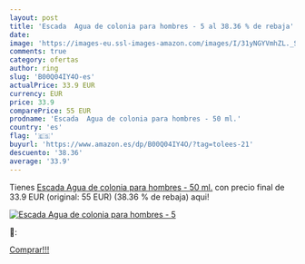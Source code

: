```yaml
---
layout: post
title: 'Escada  Agua de colonia para hombres - 5 al 38.36 % de rebaja'
date: 
image: 'https://images-eu.ssl-images-amazon.com/images/I/31yNGYVmhZL._SL200_.jpg'
comments: true
category: ofertas
author: ring
slug: 'B00Q04IY4O-es'
actualPrice: 33.9 EUR
currency: EUR
price: 33.9
comparePrice: 55 EUR
prodname: 'Escada  Agua de colonia para hombres - 50 ml.'
country: 'es'
flag: '🇪🇸'
buyurl: 'https://www.amazon.es/dp/B00Q04IY4O/?tag=tolees-21'
descuento: '38.36'
average: '33.9'
---
```


Tienes [Escada  Agua de colonia para hombres - 50 ml.](https://www.amazon.es/dp/B00Q04IY4O/?tag=tolees-21) con precio final de  33.9 EUR (original: 55 EUR) (38.36 %  de rebaja) aqui!

[![Escada  Agua de colonia para hombres - 5](https://images-eu.ssl-images-amazon.com/images/I/31yNGYVmhZL._SL200_.jpg)](https://www.amazon.es/dp/B00Q04IY4O/?tag=tolees-21)

🔎:


[Comprar!!!](https://www.amazon.es/dp/B00Q04IY4O/?tag=tolees-21)

